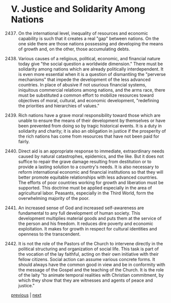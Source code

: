 # V. Justice and Solidarity Among Nations

2437. On the international level, inequality of resources and economic capability is such that it creates a real "gap" between nations. On the one side there are those nations possessing and developing the means of growth and, on the other, those accumulating debts.

2438. Various causes of a religious, political, economic, and financial nature today give "the social question a worldwide dimension." There must be solidarity among nations which are already politically interdependent. It is even more essential when it is a question of dismantling the "perverse mechanisms" that impede the development of the less advanced countries. In place of abusive if not usurious financial systems, iniquitous commercial relations among nations, and the arms race, there must be substituted a common effort to mobilize resources toward objectives of moral, cultural, and economic development, "redefining the priorities and hierarchies of values."

2439. Rich nations have a grave moral responsibility toward those which are unable to ensure the means of their development by themselves or have been prevented from doing so by tragic historical events. It is a duty in solidarity and charity; it is also an obligation in justice if the prosperity of the rich nations has come from resources that have not been paid for fairly.

2440. Direct aid is an appropriate response to immediate, extraordinary needs caused by natural catastrophes, epidemics, and the like. But it does not suffice to repair the grave damage resulting from destitution or to provide a lasting solution to a country's needs. It is also necessary to reform international economic and financial institutions so that they will better promote equitable relationships with less advanced countries. The efforts of poor countries working for growth and liberation must be supported. This doctrine must be applied especially in the area of agricultural labor. Peasants, especially in the Third World, form the overwhelming majority of the poor.

2441. An increased sense of God and increased self-awareness are fundamental to any full development of human society. This development multiplies material goods and puts them at the service of the person and his freedom. It reduces dire poverty and economic exploitation. It makes for growth in respect for cultural identities and openness to the transcendent.

2442. It is not the role of the Pastors of the Church to intervene directly in the political structuring and organization of social life. This task is part of the vocation of the lay faithful, acting on their own initiative with their fellow citizens. Social action can assume various concrete forms. It should always have the common good in view and be in conformity with the message of the Gospel and the teaching of the Church. It is the role of the laity "to animate temporal realities with Christian commitment, by which they show that they are witnesses and agents of peace and justice."

[previous](https://github.com/Tenari/non-fiction/blob/master/catechism/__P8D.md) | [next](https://github.com/Tenari/non-fiction/blob/master/catechism/__P8F.md)